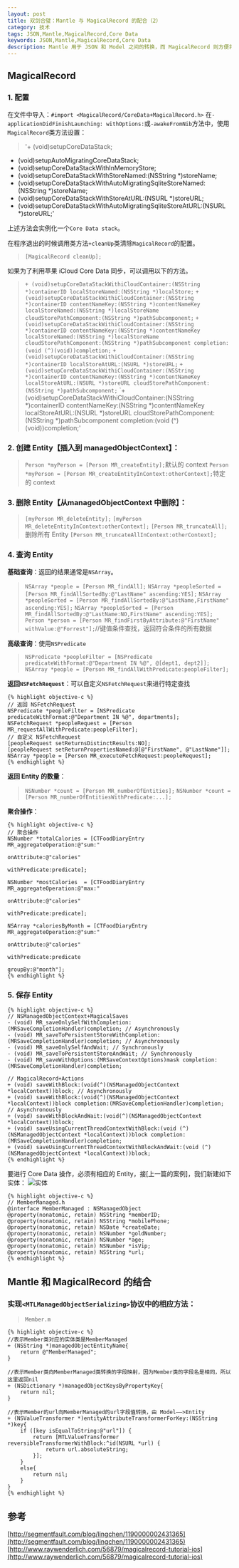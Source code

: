 ```yaml
---
layout: post
title: 双剑合璧：Mantle 与 MagicalRecord 的配合（2）
category: 技术
tags: JSON,Mantle,MagicalRecord,Core Data
keywords: JSON,Mantle,MagicalRecord,Core Data
description: Mantle 用于 JSON 和 Model 之间的转换，而 MagicalRecord 则方便将转换后的 Model 用于 Core Data 操作
---
```



## MagicalRecord

### 1. 配置
在文件中导入：`#import <MagicalRecord/CoreData+MagicalRecord.h>`
在`- applicationDidFinishLaunching: withOptions:`或`-awakeFromNib`方法中，使用`MagicalRecord`类方法设置：

>'+ (void)setupCoreDataStack;
+ (void)setupAutoMigratingCoreDataStack;
+ (void)setupCoreDataStackWithInMemoryStore;
+ (void)setupCoreDataStackWithStoreNamed:(NSString *)storeName;
+ (void)setupCoreDataStackWithAutoMigratingSqliteStoreNamed:(NSString *)storeName;
+ (void)setupCoreDataStackWithStoreAtURL:(NSURL *)storeURL;
+ (void)setupCoreDataStackWithAutoMigratingSqliteStoreAtURL:(NSURL *)storeURL;'

上述方法会实例化一个`Core Data stack`。

在程序退出的时候调用类方法`+cleanUp`类清除`MagicalRecord`的配置。

> `[MagicalRecord cleanUp];`

如果为了利用苹果 iCloud Core Data 同步，可以调用以下的方法。

> `+ (void)setupCoreDataStackWithiCloudContainer:(NSString *)containerID
                              localStoreNamed:(NSString *)localStore;`
> `+ (void)setupCoreDataStackWithiCloudContainer:(NSString *)containerID
                               contentNameKey:(NSString *)contentNameKey
                              localStoreNamed:(NSString *)localStoreName
                      cloudStorePathComponent:(NSString *)pathSubcomponent;`
> `+ (void)setupCoreDataStackWithiCloudContainer:(NSString *)containerID
                               contentNameKey:(NSString *)contentNameKey
                              localStoreNamed:(NSString *)localStoreName
                      cloudStorePathComponent:(NSString *)pathSubcomponent
                                   completion:(void (^)(void))completion;`
> `+ (void)setupCoreDataStackWithiCloudContainer:(NSString *)containerID
                              localStoreAtURL:(NSURL *)storeURL;`
> `+ (void)setupCoreDataStackWithiCloudContainer:(NSString *)containerID
                               contentNameKey:(NSString *)contentNameKey
                              localStoreAtURL:(NSURL *)storeURL
                      cloudStorePathComponent:(NSString *)pathSubcomponent;`
> `+ (void)setupCoreDataStackWithiCloudContainer:(NSString *)containerID
                               contentNameKey:(NSString *)contentNameKey
                              localStoreAtURL:(NSURL *)storeURL
                      cloudStorePathComponent:(NSString *)pathSubcomponent
                                   completion:(void (^)(void))completion;'


### 2. 创建 Entity【插入到 managedObjectContext】：

> `Person *myPerson = [Person MR_createEntity];`默认的 context
> `Person *myPerson = [Person MR_createEntityInContext:otherContext];`特定的 context


### 3. 删除 Entity【从managedObjectContext 中删除】：

> `[myPerson MR_deleteEntity];`
> `[myPerson MR_deleteEntityInContext:otherContext];`
> `[Person MR_truncateAll];`删除所有 Entity
> `[Person MR_truncateAllInContext:otherContext];`

### 4. 查询 Entity
**基础查询**：返回的结果通常是`NSArray`。

> `NSArray *people = [Person MR_findAll];`
> `NSArray *peopleSorted = [Person MR_findAllSortedBy:@"LastName" ascending:YES];`
> `NSArray *peopleSorted = [Person MR_findAllSortedBy:@"LastName,FirstName" ascending:YES];`
> `NSArray *peopleSorted = [Person MR_findAllSortedBy:@"LastName:NO,FirstName" ascending:YES];`
> `Person *person = [Person MR_findFirstByAttribute:@"FirstName" withValue:@"Forrest"];`//键值条件查找，返回符合条件的所有数据

**高级查询**：使用`NSPredicate`

> `NSPredicate *peopleFilter = [NSPredicate predicateWithFormat:@"Department IN %@", @[dept1, dept2]];`
> `NSArray *people = [Person MR_findAllWithPredicate:peopleFilter];`

**返回`NSFetchRequest`**：可以自定义`NSFetchRequest`来进行特定查找



    {% highlight objective-c %}
    // 返回 NSFetchRequest
    NSPredicate *peopleFilter = [NSPredicate predicateWithFormat:@"Department IN %@", departments];
    NSFetchRequest *peopleRequest = [Person MR_requestAllWithPredicate:peopleFilter];
    // 自定义 NSFetchRequest
    [peopleRequest setReturnsDistinctResults:NO];
    [peopleRequest setReturnPropertiesNamed:@[@"FirstName", @"LastName"]];
    NSArray *people = [Person MR_executeFetchRequest:peopleRequest];
    {% endhighlight %}


**返回 Entity 的数量**：

> `NSNumber *count = [Person MR_numberOfEntities];`
> `NSNumber *count = [Person MR_numberOfEntitiesWithPredicate:...];`

**聚合操作**：


    {% highlight objective-c %}
    // 聚合操作
    NSNumber *totalCalories = [CTFoodDiaryEntry MR_aggregateOperation:@"sum:"
                                                      onAttribute:@"calories"
                                                    withPredicate:predicate];

    NSNumber *mostCalories  = [CTFoodDiaryEntry MR_aggregateOperation:@"max:"
                                                      onAttribute:@"calories"
                                                    withPredicate:predicate];

    NSArray *caloriesByMonth = [CTFoodDiaryEntry MR_aggregateOperation:@"sum:"
                                                       onAttribute:@"calories"
                                                     withPredicate:predicate
                                                           groupBy:@"month"];
    {% endhighlight %}

### 5. 保存 Entity



    {% highlight objective-c %}
    // NSManagedObjectContext+MagicalSaves
    - (void) MR_saveOnlySelfWithCompletion:(MRSaveCompletionHandler)completion; // Asynchronously
    - (void) MR_saveToPersistentStoreWithCompletion:(MRSaveCompletionHandler)completion; // Asynchronously
    - (void) MR_saveOnlySelfAndWait; // Synchronously
    - (void) MR_saveToPersistentStoreAndWait; // Synchronously
    - (void) MR_saveWithOptions:(MRSaveContextOptions)mask completion:(MRSaveCompletionHandler)completion;

    // MagicalRecord+Actions
    + (void) saveWithBlock:(void(^)(NSManagedObjectContext *localContext))block; // Asynchronously
    + (void) saveWithBlock:(void(^)(NSManagedObjectContext *localContext))block completion:(MRSaveCompletionHandler)completion; // Asynchronously
    + (void) saveWithBlockAndWait:(void(^)(NSManagedObjectContext *localContext))block;
    + (void) saveUsingCurrentThreadContextWithBlock:(void (^)(NSManagedObjectContext *localContext))block completion:(MRSaveCompletionHandler)completion;
    + (void) saveUsingCurrentThreadContextWithBlockAndWait:(void (^)(NSManagedObjectContext *localContext))block;
    {% endhighlight %}


要进行 Core Data 操作，必须有相应的 Entity，接[上一篇的案例]，我们新建如下实体：
![实体](/Users/Arthur/Dropbox/blog/kingstal.github.io/assets/image/mantlemagicalrecord2-1.png)


    {% highlight objective-c %}
    // MemberManaged.h
    @interface MemberManaged : NSManagedObject
    @property(nonatomic, retain) NSString *memberID;
    @property(nonatomic, retain) NSString *mobilePhone;
    @property(nonatomic, retain) NSDate *createDate;
    @property(nonatomic, retain) NSNumber *goldNumber;
    @property(nonatomic, retain) NSNumber *age;
    @property(nonatomic, retain) NSNumber *isVip;
    @property(nonatomic, retain) NSString *url;
    {% endhighlight %}

## Mantle 和 MagicalRecord 的结合
### 实现`<MTLManagedObjectSerializing>`协议中的相应方法：

> `Member.m`



    {% highlight objective-c %}
    //表示Member类对应的实体类是MemberManaged
    + (NSString *)managedObjectEntityName{
        return @"MemberManaged";
    }

    //表示Member类向MemberManaged类转换的字段映射，因为Member类的字段名是相同，所以这里返回nil
    + (NSDictionary *)managedObjectKeysByPropertyKey{
        return nil;
    }

    //表示Member的url向MemberManaged的url字段值转换，由 Model——>Entity
    + (NSValueTransformer *)entityAttributeTransformerForKey:(NSString *)key{
        if ([key isEqualToString:@"url"]) {
            return [MTLValueTransformer reversibleTransformerWithBlock:^id(NSURL *url) {
                return url.absoluteString;
            }];
        }
        else{
            return nil;
        }
    }
    {% endhighlight %}





## 参考
[http://segmentfault.com/blog/lingchen/1190000002431365](http://segmentfault.com/blog/lingchen/1190000002431365)
[http://www.raywenderlich.com/56879/magicalrecord-tutorial-ios](http://www.raywenderlich.com/56879/magicalrecord-tutorial-ios)
